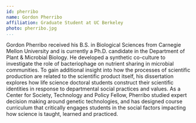 ```yaml
---
id: pherribo
name: Gordon Pherribo
affiliation: Graduate Student at UC Berkeley
photo: pherribo.jpg
...
```


Gordon Pherribo received his B.S. in Biological Sciences from Carnegie Mellon
University and is currently a Ph.D. candidate in the Department of Plant &
Microbial Biology. He developed a synthetic co-culture to investigate the role
of bacteriophage on nutrient sharing in microbial communities. To gain
additional insight into how the processes of scientific production are related
to the scientific product itself, his dissertation explores how life science
doctoral students construct their scientific identities in response to
departmental social practices and values. As a Center for Society, Technology
and Policy Fellow, Pherribo studied expert decision making around genetic
technologies, and has designed course curriculum that critically engages
students in the social factors impacting how science is taught, learned and
practiced.
